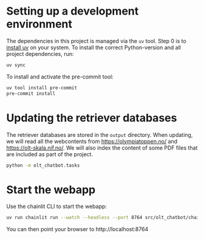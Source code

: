# Setting up a development environment

The dependencies in this project is managed via the `uv` tool. Step 0 is to [install
uv](https://docs.astral.sh/uv/getting-started/installation/) on your system. To install
the correct Python-version and all project dependencies, run:

```bash
uv sync
```

To install and activate the pre-commit tool:

```bash
uv tool install pre-commit
pre-commit install
```

# Updating the retriever databases

The retriever databases are stored in the `output` directory. When updating, we will
read all the webcontents from https://olympiatoppen.no/ and https://olt-skala.nif.no/.
We will also index the content of some PDF files that are included as part of the
project.

```bash
python -m olt_chatbot.tasks
```

# Start the webapp

Use the chainlit CLI to start the webapp:

```bash
uv run chainlit run --watch --headless --port 8764 src/olt_chatbot/chainlit_app.py
```

You can then point your browser to http://localhost:8764
